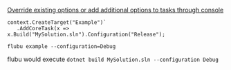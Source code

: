 [Override existing options or add additional options to tasks through console](https://flubucore.dotnetcore.xyz/override-add-options/)

```
context.CreateTarget("Example")`
   .AddCoreTask(x => x.Build("MySolution.sln").Configuration("Release");
```

```shell
flubu example --configuration=Debug
```



flubu would execute `dotnet build MySolution.sln --configuration Debug`
